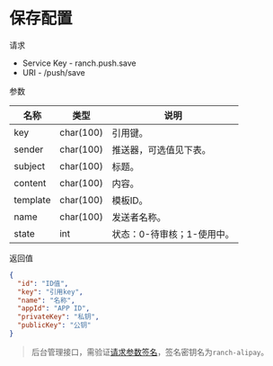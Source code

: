 # 保存配置

请求
- Service Key - ranch.push.save
- URI - /push/save

参数

|名称|类型|说明|
|---|---|---|
|key|char(100)|引用键。|
|sender|char(100)|推送器，可选值见下表。|
|subject|char(100)|标题。|
|content|char(100)|内容。|
|template|char(100)|模板ID。|
|name|char(100)|发送者名称。|
|state|int|状态：0-待审核；1-使用中。|

返回值
```json
{
  "id": "ID值",
  "key": "引用key",
  "name": "名称",
  "appId": "APP ID",
  "privateKey": "私钥",
  "publicKey": "公钥"
}
```

> 后台管理接口，需验证[请求参数签名](https://github.com/heisedebaise/tephra/blob/master/tephra-ctrl/doc/sign.md)，签名密钥名为`ranch-alipay`。
